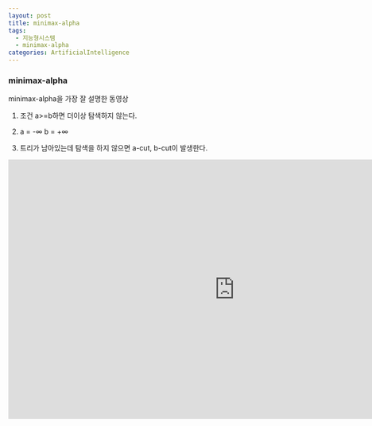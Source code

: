 ```yaml
---
layout: post
title: minimax-alpha
tags: 
  - 지능형시스템
  - minimax-alpha
categories: ArtificialIntelligence
---
```


### minimax-alpha

minimax-alpha을 가장 잘 설명한 동영상

1. 조건 a>=b하면 더이상 탐색하지 않는다.

2. a = -∞ b = +∞

3. 트리가 남아있는데 탐색을 하지 않으면 a-cut, b-cut이 발생한다.

<iframe width="910" height="521" src="https://www.youtube.com/embed/_i-lZcbWkps" frameborder="0" allow="accelerometer; autoplay; encrypted-media; gyroscope; picture-in-picture" allowfullscreen></iframe>
